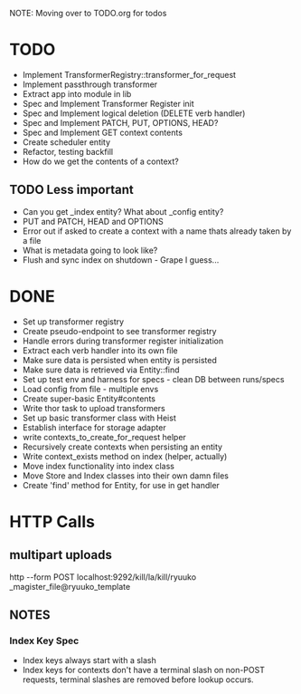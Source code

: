 NOTE: Moving over to TODO.org for todos

# TODO
* Implement TransformerRegistry::transformer_for_request
* Implement passthrough transformer
* Extract app into module in lib
* Spec and Implement Transformer Register init
* Spec and Implement logical deletion (DELETE verb handler)
* Spec and Implement PATCH, PUT, OPTIONS, HEAD?
* Spec and Implement GET context contents
* Create scheduler entity
* Refactor, testing backfill
* How do we get the contents of a context?


## TODO Less important
* Can you get _index entity? What about _config entity?
* PUT and PATCH, HEAD and OPTIONS
* Error out if asked to create a context with a name thats already taken by a file
* What is metadata going to look like?
* Flush and sync index on shutdown - Grape I guess...

# DONE
* Set up transformer registry
* Create pseudo-endpoint to see transformer registry
* Handle errors during transformer register initialization
* Extract each verb handler into its own file
* Make sure data is persisted when entity is persisted
* Make sure data is retrieved via Entity::find
* Set up test env and harness for specs - clean DB between runs/specs
* Load config from file - multiple envs
* Create super-basic Entity#contents
* Write thor task to upload transformers
* Set up basic transformer class with Heist
* Establish interface for storage adapter
* write contexts_to_create_for_request helper
* Recursively create contexts when persisting an entity
* Write context_exists method on index (helper, actually)
* Move index functionality into index class
* Move Store and Index classes into their own damn files
* Create 'find' method for Entity, for use in get handler

# HTTP Calls

## multipart uploads

http --form POST localhost:9292/kill/la/kill/ryuuko _magister_file@ryuuko_template

## NOTES

### Index Key Spec

* Index keys always start with a slash
* Index keys for contexts don't have a terminal slash on non-POST requests, terminal slashes are removed before lookup occurs.

